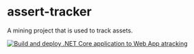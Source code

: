 # assert-tracker
A mining project that is used to track assets.

[![Build and deploy .NET Core application to Web App atracking](https://github.com/NkosanaN/assset-tracking/actions/workflows/atracking.yml/badge.svg)](https://github.com/NkosanaN/assset-tracking/actions/workflows/atracking.yml)